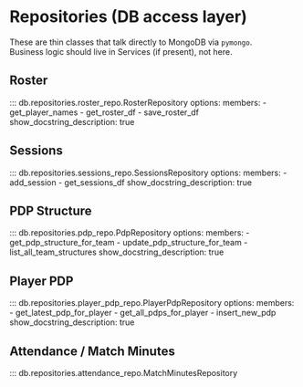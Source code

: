 # Repositories (DB access layer)

These are thin classes that talk directly to MongoDB via `pymongo`.  
Business logic should live in Services (if present), not here.

## Roster
::: db.repositories.roster_repo.RosterRepository
    options:
      members:
        - get_player_names
        - get_roster_df
        - save_roster_df
      show_docstring_description: true

## Sessions
::: db.repositories.sessions_repo.SessionsRepository
    options:
      members:
        - add_session
        - get_sessions_df
      show_docstring_description: true

## PDP Structure
::: db.repositories.pdp_repo.PdpRepository
    options:
      members:
        - get_pdp_structure_for_team
        - update_pdp_structure_for_team
        - list_all_team_structures
      show_docstring_description: true

## Player PDP
::: db.repositories.player_pdp_repo.PlayerPdpRepository
    options:
      members:
        - get_latest_pdp_for_player
        - get_all_pdps_for_player
        - insert_new_pdp
      show_docstring_description: true

## Attendance / Match Minutes
::: db.repositories.attendance_repo.MatchMinutesRepository